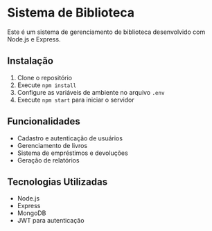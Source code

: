 # Sistema de Biblioteca

Este é um sistema de gerenciamento de biblioteca desenvolvido com Node.js e Express.

## Instalação

1. Clone o repositório
2. Execute `npm install`
3. Configure as variáveis de ambiente no arquivo `.env`
4. Execute `npm start` para iniciar o servidor

## Funcionalidades

- Cadastro e autenticação de usuários
- Gerenciamento de livros
- Sistema de empréstimos e devoluções
- Geração de relatórios

## Tecnologias Utilizadas

- Node.js
- Express
- MongoDB
- JWT para autenticação